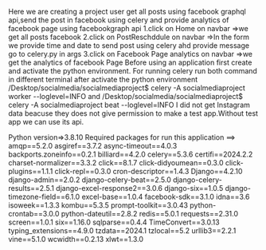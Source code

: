 Here we are creating a project user get all posts using facebook graphql api,send the post in facebook using celery and provide analytics of facebook page using facebookgraph api
1.click on Home on navbar =>we get all posts facebook 
2.click on PostReschddule on navbar =>In the form we provide time and date to send post using celery ahd provide message go to celery.py in args 
3.click on Facebook Page analytics on navbar =>we get the analytics of facebook Page
Before using an application first create and activate the python environment. For running celery run both command in different terminal after activate the python environment /Desktop/socialmedia/socialmediaproject$ celery -A socialmediaproject worker --loglevel=INFO and /Desktop/socialmedia/socialmediaproject$ celery -A socialmediaproject beat --loglevel=INFO
I did not get Instagram data beacuse they does not give permission to make a test app.Without test app we can use its api.

Python version=>3.8.10
Required packages for run this application ==>
amqp==5.2.0 
asgiref==3.7.2 
async-timeout==4.0.3 
backports.zoneinfo==0.2.1 
billiard==4.2.0 
celery==5.3.6 
certifi==2024.2.2 
charset-normalizer==3.3.2 
click==8.1.7 
click-didyoumean==0.3.0 
click-plugins==1.1.1 
click-repl==0.3.0 
cron-descriptor==1.4.3 
Django==4.2.10 
django-admin==2.0.2 
django-celery-beat==2.5.0 
django-celery-results==2.5.1 
django-excel-response2==3.0.6 
django-six==1.0.5 
django-timezone-field==6.1.0 
excel-base==1.0.4 
facebook-sdk==3.1.0 
idna==3.6 isoweek==1.3.3 
kombu==5.3.5 prompt-toolkit==3.0.43 
python-crontab==3.0.0 
python-dateutil==2.8.2 
redis==5.0.1 
requests==2.31.0 
screen==1.0.1 
six==1.16.0 
sqlparse==0.4.4 
TimeConvert==3.0.13 
typing_extensions==4.9.0 
tzdata==2024.1 
tzlocal==5.2 
urllib3==2.2.1 
vine==5.1.0 
wcwidth==0.2.13 
xlwt==1.3.0
